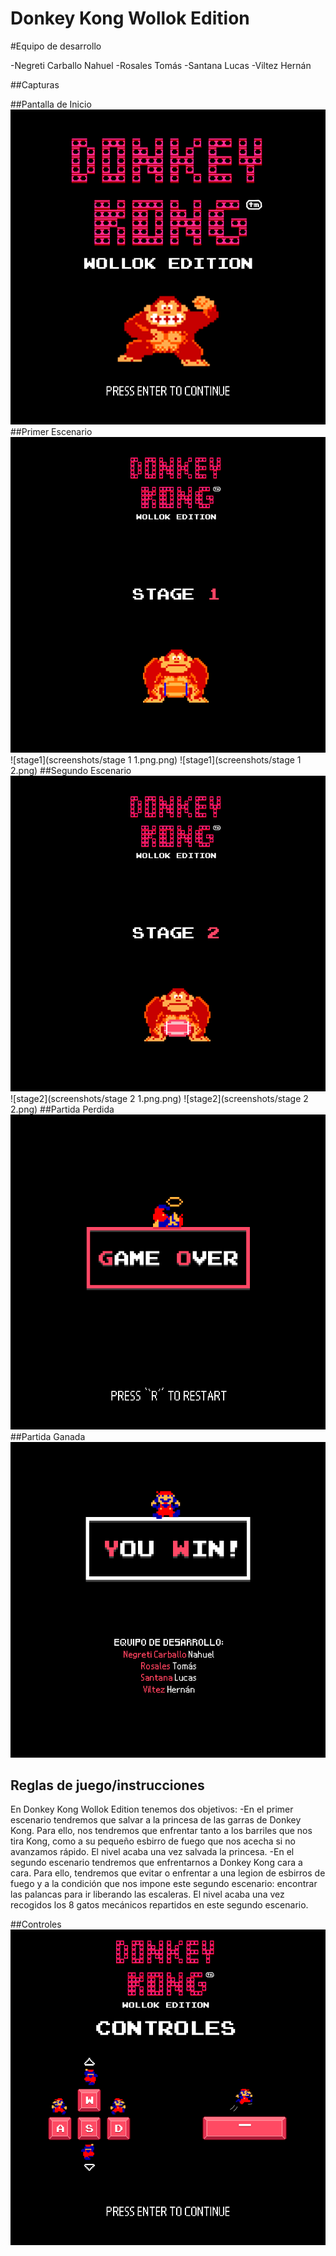 # Donkey Kong Wollok Edition

#Equipo de desarrollo

-Negreti Carballo Nahuel
-Rosales Tomás
-Santana Lucas
-Viltez Hernán


##Capturas

##Pantalla de Inicio
![inicio](screenshots/pantallaInicio-0.png)
##Primer Escenario
![stage1](screenshots/inicioStage1.png)
![stage1](screenshots/stage 1 1.png.png)
![stage1](screenshots/stage 1 2.png)
##Segundo Escenario
![stage2](screenshots/inicioStage2.png)
![stage2](screenshots/stage 2 1.png.png)
![stage2](screenshots/stage 2 2.png)
##Partida Perdida
![perdida](screenshots/gameOver-0.png)
##Partida Ganada
![ganada](screenshots/youWin.png)
## Reglas de juego/instrucciones

En Donkey Kong Wollok Edition tenemos dos objetivos:
-En el primer escenario tendremos que salvar a la princesa de las garras de Donkey Kong. Para ello, nos tendremos que enfrentar
tanto a los barriles que nos tira Kong, como a su pequeño esbirro de fuego que nos acecha si no avanzamos rápido. El nivel acaba una vez salvada la princesa.
-En el segundo escenario tendremos que enfrentarnos a Donkey Kong cara a cara. Para ello, tendremos que evitar o enfrentar a una legion de esbirros de fuego y a la condición que nos impone este segundo escenario: encontrar las palancas para ir liberando las escaleras. El nivel acaba una vez recogidos los 8 gatos mecánicos repartidos en este segundo escenario.

##Controles
![controles](screenshots/controles-0.png)
